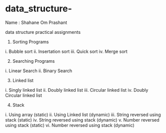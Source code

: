 # data_structure-


Name : Shahane Om Prashant

data structure practical assignments 
1. Sorting Programs

  i.    Bubble sort
  ii.   Insertation sort
  iii.  Quick sort
  iv.   Merge sort
  
2. Searching Programs

  i. Linear Search
 ii. Binary Search
 
3. Linked list

  i. Singly linked list
 ii. Doubly linked list
iii. Circular linked list
 iv. Doubly Circular linked list

4. Stack
  
  i. Using array  (static)
 ii. Using Linked list (dynamic)
iii. String reversed using stack (static)
 iv. String reversed using stack (dynamic)
  v. Number reversed using stack (static)
 vi. Number reversed using stack (dynamic)
 
 
 
 
 
